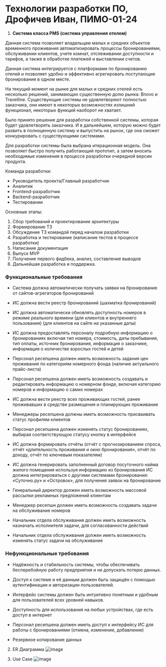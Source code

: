 # Технологии разработки ПО, Дрофичев Иван, ПИМО-01-24


1. **Система класса PMS (система управления отелем)**

Данная система позволяет владельцам малых и средних объектов временного проживания автоматизировать процессы бронированиями, обслуживании клиентов, учете комнат, отслеживании доступности и тарифов, а также в обработке платежей и выставлении счетов.

Данная система интегрируется с платформами по бронированию отелей и позволяет удобно и эффективно агрегировать поступающие бронирования в одном месте.

На текущий момент на рынке для малых и средних отелей есть несколько решений, занимающих существенную долю рынка: Bnovo и Travelline. Существующие системы не удовлетворяют полностью заказчика, они имеют в некоторых возможностях излишний функционал, некоторых функций наоборот не хватает.

Было принято решение для разработки собственной системы, которая будет удовлетворять заказчика. И в дальнейшем, которую можно будет развить в полноценную систему и выпустить на рынок, где она сможет конкурировать с существующими системами.

Для разработки системы была выбрана итерационная модель. Она позволяет быстро получить работающий прототип, а затем вносить необходимые изменения в процессе разработки очередной версии продукта.

Команда разработки:

- Руководитель проекта/Главный разработчик
- Аналитик
- Frontend-разработчик
- Backend-разработчик
- Тестировании



Основные этапы:

1. Сбор требований и проектирование архитектуры
2. Формирование ТЗ
3. Обсуждение ТЗ командой перед началом разработки
4. Разработка и тестирование (написание тестов в процессе разработки)
5. Написание документация
6. Выпуск MVP
7. Получение первого фидбека, анализ, составление выводов
8. Дальнейшая разработка и поддержка.

### Функциональные требования

- Система должна автоматически получать заявки на бронирование от сайтов-агрегаторов бронирований

- ИС должна вести реестр бронирований (шахматка бронирований)

- ИС должна автоматически обновлять доступность номеров в режиме реального времени (для клиентов и внутреннего пользования) (для клиентов на сайте на указанные даты)

- ИС должна предоставлять персоналу подробную информацию о бронированиях включая тип номера, стоимость, даты пребывания, тип оплаты, источник бронирования, информация о заказчике, информация о количестве взрослых гостей и детей

- Персонал ресепшена должен иметь возможность задания цен проживания по категориям номерного фонда (наличие актуального прайс-листа)

- Персонал ресепшена должен иметь возможность создавать и редактировать информацию о номерном фонде, включая категорию номеров и информацию о самих номерах

- ИС должна вести реестр всех проживающих гостей, ранее проживавших в средстве размещения и планирующих проживание

- Менеджеры ресепшена должны иметь возможность присваивать статус профилям клиентов

- Персонал ресепшена должен изменять статус бронированиях, выбирая соответствующую статусу кнопку в интерфейсе

- ИС должна формировать отчёты (отчёт с прогнозированием спроса, отчёт «длительность проживания и окно бронирования», отчёт по доходу, отчёт по ключевым показателям)

- ИС должна генерировать заполненный договор посуточного найма жилого помещения используя информацию из бронирования ИС должна интегрироваться с другими системами бронирования: «Суточно.ру» и «Островок», для получения заявок на бронирование

- Генеральный директор должен иметь возможность массовой рассылки рекламных предложений клиентам

- Менеджер ресепшн должен иметь возможность создавать задачи на обслуживание номеров

- Начальник отдела обслуживания должен иметь возможность назначать исполнителя задачи, для согласованности действий

- Начальник отдела обслуживания должен иметь возможность изменять статус задачи на обслуживание


### Нефункциональные требования

- Надёжность и стабильность системы, чтобы обеспечивать бесперебойную работу предприятия и не допускать потерю данных.

- Доступ к системе и её данным должен быть защищён с помощью аутентификации и авторизации пользователей.

- Интерфейс системы должен быть интуитивно понятным и удобным для пользователей всех уровней навыков.

- Доступность для использования на любых устройствах, где есть доступ в интернет

- Персонал ресепшена должен иметь доступ к интерфейсу ИС для работы с бронированиями (отмена, изменение, добавление)

- Резервное копирование данных

2. ER Диаграмма
![image](https://github.com/user-attachments/assets/d079990a-5901-4844-813d-2d9a340ddebb)


3. Use Case
![image](https://github.com/user-attachments/assets/38349e5c-e044-4560-95c3-f8f796ff8834)


